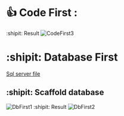 # :+1: Code First :
:shipit: Result
![CodeFirst3](https://github.com/Apolos666/CodeFirstAndDbFirst/assets/65549968/d63cc94e-4fa1-4539-a23c-a95ea4a01702)
# :shipit: Database First
[Sql server file](SQLQueryDatabaseFirst.sql)
## :shipit: Scaffold database
![DbFirst1](https://github.com/Apolos666/CodeFirstAndDbFirst/assets/65549968/5c0ff31a-438f-46ba-bf22-2ba75e399f6e)
:shipit: Result
![DbFirst2](https://github.com/Apolos666/CodeFirstAndDbFirst/assets/65549968/e2525142-92e2-42f3-b2f9-4de71c3a2c7c)
